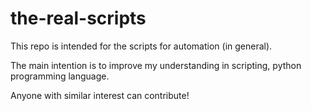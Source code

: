 # the-real-scripts
This repo is intended for the scripts for automation (in general).

The main intention is to improve my understanding in scripting, python programming language.

Anyone with similar interest can contribute!
